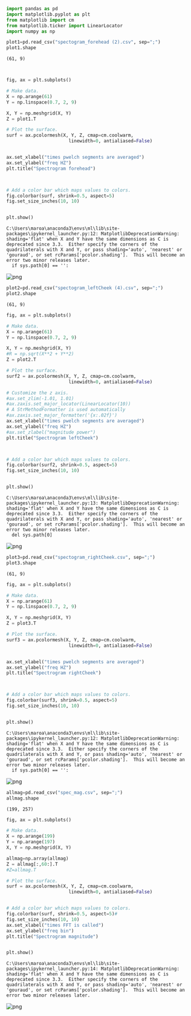 ```python
import pandas as pd
import matplotlib.pyplot as plt
from matplotlib import cm
from matplotlib.ticker import LinearLocator
import numpy as np
```


```python
plot1=pd.read_csv("spectogram_forehead (2).csv", sep=";")
plot1.shape
```




    (61, 9)




```python


fig, ax = plt.subplots()

# Make data.
X = np.arange(61)
Y = np.linspace(0.7, 2, 9)

X, Y = np.meshgrid(X, Y)
Z = plot1.T

# Plot the surface.
surf = ax.pcolormesh(X, Y, Z, cmap=cm.coolwarm,
                       linewidth=0, antialiased=False)


ax.set_xlabel("times pwelch segments are averaged")
ax.set_ylabel("freq HZ")
plt.title("Spectrogram forehead")



# Add a color bar which maps values to colors.
fig.colorbar(surf, shrink=0.5, aspect=5)
fig.set_size_inches(10, 10)


plt.show()

```

    C:\Users\maroa\anaconda3\envs\ml\lib\site-packages\ipykernel_launcher.py:12: MatplotlibDeprecationWarning: shading='flat' when X and Y have the same dimensions as C is deprecated since 3.3.  Either specify the corners of the quadrilaterals with X and Y, or pass shading='auto', 'nearest' or 'gouraud', or set rcParams['pcolor.shading'].  This will become an error two minor releases later.
      if sys.path[0] == '':
    


    
![png](output_2_1.png)
    



```python
plot2=pd.read_csv("spectogram_leftCheek (4).csv", sep=";")
plot2.shape
```




    (61, 9)




```python
fig, ax = plt.subplots()

# Make data.
X = np.arange(61)
Y = np.linspace(0.7, 2, 9)

X, Y = np.meshgrid(X, Y)
#R = np.sqrt(X**2 + Y**2)
Z = plot2.T

# Plot the surface.
surf2 = ax.pcolormesh(X, Y, Z, cmap=cm.coolwarm,
                       linewidth=0, antialiased=False)

# Customize the z axis.
#ax.set_zlim(-1.01, 1.01)
#ax.zaxis.set_major_locator(LinearLocator(10))
# A StrMethodFormatter is used automatically
#ax.zaxis.set_major_formatter('{x:.02f}')
ax.set_xlabel("times pwelch segments are averaged")
ax.set_ylabel("freq HZ")
#ax.set_zlabel("magnitude power")
plt.title("Spectrogram leftCheek")



# Add a color bar which maps values to colors.
fig.colorbar(surf2, shrink=0.5, aspect=5)
fig.set_size_inches(10, 10)


plt.show()

```

    C:\Users\maroa\anaconda3\envs\ml\lib\site-packages\ipykernel_launcher.py:13: MatplotlibDeprecationWarning: shading='flat' when X and Y have the same dimensions as C is deprecated since 3.3.  Either specify the corners of the quadrilaterals with X and Y, or pass shading='auto', 'nearest' or 'gouraud', or set rcParams['pcolor.shading'].  This will become an error two minor releases later.
      del sys.path[0]
    


    
![png](output_4_1.png)
    



```python
plot3=pd.read_csv("spectogram_rightCheek.csv", sep=";")
plot3.shape
```




    (61, 9)




```python
fig, ax = plt.subplots()

# Make data.
X = np.arange(61)
Y = np.linspace(0.7, 2, 9)

X, Y = np.meshgrid(X, Y)
Z = plot3.T

# Plot the surface.
surf3 = ax.pcolormesh(X, Y, Z, cmap=cm.coolwarm,
                       linewidth=0, antialiased=False)


ax.set_xlabel("times pwelch segments are averaged")
ax.set_ylabel("freq HZ")
plt.title("Spectrogram rightCheek")



# Add a color bar which maps values to colors.
fig.colorbar(surf3, shrink=0.5, aspect=5)
fig.set_size_inches(10, 10)


plt.show()

```

    C:\Users\maroa\anaconda3\envs\ml\lib\site-packages\ipykernel_launcher.py:12: MatplotlibDeprecationWarning: shading='flat' when X and Y have the same dimensions as C is deprecated since 3.3.  Either specify the corners of the quadrilaterals with X and Y, or pass shading='auto', 'nearest' or 'gouraud', or set rcParams['pcolor.shading'].  This will become an error two minor releases later.
      if sys.path[0] == '':
    


    
![png](output_6_1.png)
    



```python
allmag=pd.read_csv("spec_mag.csv", sep=";")
allmag.shape
```




    (199, 257)




```python
fig, ax = plt.subplots()

# Make data.
X = np.arange(199)
Y = np.arange(197)
X, Y = np.meshgrid(X, Y)

allmag=np.array(allmag)
Z = allmag[:,60:].T
#Z=allmag.T

# Plot the surface.
surf = ax.pcolormesh(X, Y, Z, cmap=cm.coolwarm,
                       linewidth=0, antialiased=False)


# Add a color bar which maps values to colors.
fig.colorbar(surf, shrink=0.5, aspect=5)#
fig.set_size_inches(10, 10)
ax.set_xlabel("times FFT is called")
ax.set_ylabel("freq bin")
plt.title("Spectrogram magnitude")


plt.show()


```

    C:\Users\maroa\anaconda3\envs\ml\lib\site-packages\ipykernel_launcher.py:14: MatplotlibDeprecationWarning: shading='flat' when X and Y have the same dimensions as C is deprecated since 3.3.  Either specify the corners of the quadrilaterals with X and Y, or pass shading='auto', 'nearest' or 'gouraud', or set rcParams['pcolor.shading'].  This will become an error two minor releases later.
      
    


    
![png](output_8_1.png)
    



```python

```
